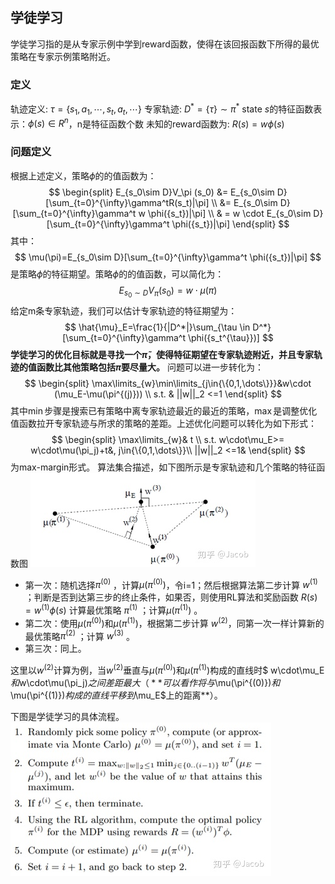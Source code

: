## 学徒学习
学徒学习指的是从专家示例中学到reward函数，使得在该回报函数下所得的最优策略在专家示例策略附近。


### 定义

轨迹定义: $\tau=\{s_1,a_1,\cdots,s_t,a_t,\cdots\}$
专家轨迹: $D^*=\{\tau\}\sim \pi^*$
state $s$的特征函数表示：$\phi({s})\in R^n$，n是特征函数个数
未知的reward函数为: $R(s)=w \phi({s})$

### 问题定义
根据上述定义，策略$\phi$的的值函数为：
$$
    \begin{split}
    E_{s_0\sim D}V_\pi (s_0) &= E_{s_0\sim D}[\sum_{t=0}^{\infty}\gamma^tR(s_t)|\pi] \\
                            &= E_{s_0\sim D}[\sum_{t=0}^{\infty}\gamma^t w \phi({s_t})|\pi] \\
                            & = w \cdot E_{s_0\sim D}[\sum_{t=0}^{\infty}\gamma^t \phi({s_t})|\pi]
    \end{split}
$$
其中：
$$
    \mu(\pi)=E_{s_0\sim D}[\sum_{t=0}^{\infty}\gamma^t \phi({s_t})|\pi]
$$ 
是策略$\phi$的特征期望。策略$\phi$的的值函数，可以简化为：
$$
    E_{s_0\sim D}V_\pi (s_0) = w \cdot \mu(\pi)
$$
给定m条专家轨迹，我们可以估计专家轨迹的特征期望为：
$$
    \hat{\mu}_E=\frac{1}{|D^*|}\sum_{\tau \in D^*} [\sum_{t=0}^{\infty}\gamma^t \phi({s_t^{\tau}})]
$$
**学徒学习的优化目标就是寻找一个$\tilde{\pi}$，使得特征期望在专家轨迹附近，并且专家轨迹的值函数比其他策略包括$\tilde{\pi}$要尽量大。**
问题可以进一步转化为：
$$
    \begin{split}
    \max\limits_{w}\min\limits_{j\in{\{0,1,\dots\}}}&w\cdot (\mu_E-\mu(\pi^{(j)})) \\
    s.t. & ||w||_2 <=1
    \end{split}
$$
其中$\min$步骤是搜索已有策略中离专家轨迹最近的最近的策略，$\max$是调整优化值函数拉开专家轨迹与所求的策略的差距。上述优化问题可以转化为如下形式：
$$
    \begin{split}
        \max\limits_{w}& t \\
        s.t. w\cdot\mu_E>= w\cdot\mu(\pi_j)+t&, j\in{\{0,1,\dots\}}\\
        ||w||_2 <=1&
    \end{split}
$$
为max-margin形式。
算法集合描述，如下图所示是专家轨迹和几个策略的特征函数图
![](images/2021-07-28-16-33-09.png)
- 第一次：随机选择$\pi^{(0)}$ ，计算$\mu(\pi^{(0)})$，令i=1；然后根据算法第二步计算 $w^{(1)}$ ；判断是否到达第三步的终止条件，如果否，则使用RL算法和奖励函数 $R(s)=w^{(1)} \phi({s})$ 计算最优策略 $\pi^{(1)}$ ；计算$\mu(\pi^{(1)})$ 。
- 第二次：使用$\mu(\pi^{(0)})$和$\mu(\pi^{(1)})$，根据第二步计算 $w^{(2)}$，同第一次一样计算新的最优策略$\pi^{(2)}$ ；计算 $w^{(3)}$ 。
- 第三次：同上。

这里以$w^{(2)}$计算为例，当$w^{(2)}$垂直与$\mu(\pi^{(0)})$和$\mu(\pi^{(1)})$构成的直线时$ w\cdot\mu_E$和$w\cdot\mu(\pi_j)$之间差距最大（**可以看作将与$\mu(\pi^{(0)})$和$\mu(\pi^{(1)})$构成的直线平移到$\mu_E$上的距离**）。

下图是学徒学习的具体流程。
![](images/2021-07-28-16-27-18.png)